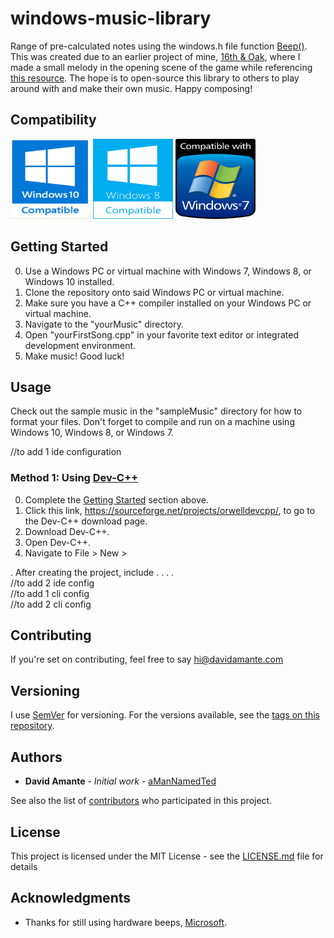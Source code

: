 # windows-music-library

Range of pre-calculated notes using the windows.h file function [Beep()](https://msdn.microsoft.com/en-us/library/windows/desktop/ms679277(v=vs.85).aspx). This was created due to an earlier project of mine, [16th & Oak](https://github.com/aManNamedTed/16th-Oak), where I made a small melody in the opening scene of the game while referencing [this resource](https://pages.mtu.edu/~suits/notefreqs.html). The hope is to open-source this library to others to play around with and make their own music. Happy composing!

## Compatibility

<p float="left" text-align="center">
  <img class="compat_img" width="128" height="128" src="img/win_10_compat_icon.png"/>
  <img class="compat_img" width="128" height="128" src="img/win_8_compat_icon.png"/>
  <img class="compat_img" width="128" height="128" src="img/win_7_compat_icon.png"/>
</p>

## Getting Started

0. Use a Windows PC or virtual machine with Windows 7, Windows 8, or Windows 10 installed.
1. Clone the repository onto said Windows PC or virtual machine.
2. Make sure you have a C++ compiler installed on your Windows PC or virtual machine.
3. Navigate to the "yourMusic" directory.
4. Open "yourFirstSong.cpp" in your favorite text editor or integrated development environment.
5. Make music! Good luck!

## Usage

Check out the sample music in the "sampleMusic" directory for how to format your files.
Don't forget to compile and run on a machine using Windows 10, Windows 8, or Windows 7.

//to add 1 ide configuration
### Method 1: Using [Dev-C++](https://sourceforge.net/projects/orwelldevcpp/)

0. Complete the [Getting Started](#getting-started) section above.
1. Click this link, https://sourceforge.net/projects/orwelldevcpp/, to go to the Dev-C++ download page.
2. Download Dev-C++.
3. Open Dev-C++.
4. Navigate to File > New > 

. After creating the project, include
.
.
.
.
<br/>
//to add 2 ide config
<br/>
//to add 1 cli config
<br/>
//to add 2 cli config

## Contributing

If you're set on contributing, feel free to say hi@davidamante.com

## Versioning

I use [SemVer](http://semver.org/) for versioning. For the versions available, see the [tags on this repository](https://github.com/aManNamedTed/windows-music-library/tags). 

## Authors

* **David Amante** - *Initial work* - [aManNamedTed](https://github.com/aManNamedTed)

See also the list of [contributors](https://github.com/your/project/contributors) who participated in this project.

## License

This project is licensed under the MIT License - see the [LICENSE.md](LICENSE.md) file for details

## Acknowledgments

* Thanks for still using hardware beeps, [Microsoft](https://github.com/Microsoft).

